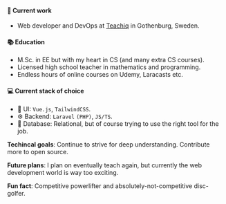 #### 🎉 Current work

 * Web developer and DevOps at <a target="_blank" href="https://teachiq.com">Teachiq</a> in Gothenburg, Sweden.

#### 📚 Education

 * M.Sc. in EE but with my heart in CS (and many extra CS courses). 
 * Licensed high school teacher in mathematics and programming. 
 * Endless hours of online courses on Udemy, Laracasts etc.

#### 💻 Current stack of choice
 * 🎨 UI: `Vue.js`, `TailwindCSS`.
 * ⚙️ Backend: `Laravel` `(PHP)`, `JS/TS`.
 * 💾 Database: Relational, but of course trying to use the right tool for the job.

**Techincal goals**: Continue to strive for deep understanding. Contribute more to open source.

**Future plans**: I plan on eventually teach again, but currently the web development world is way too exciting.

**Fun fact**: Competitive powerlifter and absolutely-not-competitive disc-golfer.
